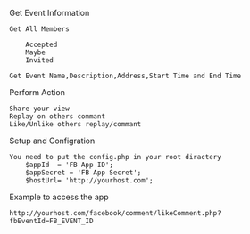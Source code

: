 Get Event Information
  
	Get All Members
		
		Accepted
		Maybe
		Invited
	
	Get Event Name,Description,Address,Start Time and End Time

Perform Action

	Share your view
	Replay on others commant
	Like/Unlike others replay/commant

Setup and Configration

	You need to put the config.php in your root diractery
		$appId  = 'FB App ID';
		$appSecret = 'FB App Secret';
		$hostUrl= 'http://yourhost.com';
	
Example to access the app
	
	http://yourhost.com/facebook/comment/likeComment.php?fbEventId=FB_EVENT_ID
